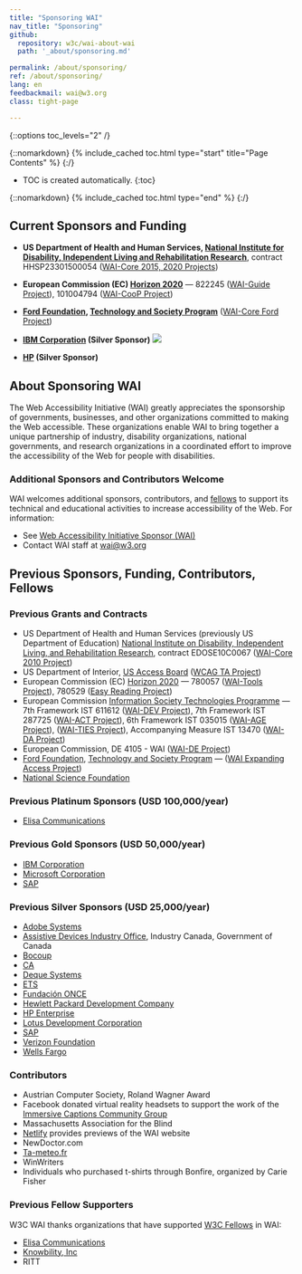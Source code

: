 ```yaml
---
title: "Sponsoring WAI"
nav_title: "Sponsoring"
github:
  repository: w3c/wai-about-wai
  path: '_about/sponsoring.md'

permalink: /about/sponsoring/
ref: /about/sponsoring/
lang: en
feedbackmail: wai@w3.org
class: tight-page

---
```


{::options toc_levels="2" /}

{::nomarkdown}
{% include_cached toc.html type="start" title="Page Contents" %}
{:/}

-   TOC is created automatically.
{:toc}

{::nomarkdown}
{% include_cached toc.html type="end" %}
{:/}

## Current Sponsors and Funding

-   **US Department of Health and Human Services, [National Institute for
    Disability, Independent Living and Rehabilitation
    Research](http://www.acl.gov/programs/NIDILRR/)**, contract
    HHSP23301500054 ([WAI-Core 2015, 2020
    Projects](https://www.w3.org/WAI/Core2015/))

-   **European Commission (EC) [Horizon 2020](https://ec.europa.eu/programmes/horizon2020/)** &mdash; 822245 ([WAI-Guide Project](https://www.w3.org/WAI/about/projects/wai-guide/)), 101004794 ([WAI-CooP Project](https://www.w3.org/WAI/about/projects/wai-coop/))

-   **[Ford Foundation](https://www.fordfoundation.org/), [Technology and Society Program](https://www.fordfoundation.org/work/challenging-inequality/technology-and-society/)** ([WAI-Core Ford Project](https://www.w3.org/WAI/wai-core-ford/))

-   **[IBM Corporation](http://www.ibm.com/able) (Silver Sponsor)**
    ![](https://w3.org/Icons/ibm_screen_blue_2px.gif)

-   **[HP](https://www.hp.com) (Silver Sponsor)**

## About Sponsoring WAI

The Web Accessibility Initiative (WAI) greatly appreciates the sponsorship of governments, businesses, and other organizations committed to making the Web accessible. These organizations enable WAI to bring together a unique partnership of industry, disability organizations, national governments, and research organizations in a coordinated effort to improve the accessibility of the Web for people with disabilities.

### Additional Sponsors and Contributors Welcome

WAI welcomes additional sponsors, contributors, and [fellows](https://www.w3.org/Consortium/Recruitment/Fellows) to support its technical and educational activities to increase accessibility of the Web. For information:
* See [Web Accessibility Initiative Sponsor (WAI)](http://www.w3.org/Consortium/sponsor/webforall#wai)
* Contact WAI staff at [wai@w3.org](mailto:wai@w3.org?subject=%5BWAI%20Sponsorship%5D)

## Previous Sponsors, Funding, Contributors, Fellows

### Previous Grants and Contracts

-   US Department of Health and Human Services (previously US Department
    of Education) [National Institute on Disability, Independent Living,
    and Rehabilitation
    Research](http://www.ed.gov/about/offices/list/osers/nidrr/index.html),
    contract EDOSE10C0067 ([WAI-Core 2010
    Project](https://www.w3.org/WAI/Core/Overview.html))
-   US Department of Interior, [US Access Board](https://www.access-board.gov/) ([WCAG TA
    Project](https://www.w3.org/WAI/WCAGTA/Overview.html))    
-   European Commission (EC) [Horizon 2020](https://ec.europa.eu/programmes/horizon2020/) &mdash; 780057 ([WAI-Tools Project](https://www.w3.org/WAI/about/projects/wai-tools/)), 780529 ([Easy Reading Project](https://www.w3.org/WAI/about/projects/easy-reading/))
-   European Commission [Information Society Technologies Programme](http://cordis.europa.eu/ist/) &mdash; 7th Framework IST 611612 ([WAI-DEV Project](http://www.w3.org/WAI/DEV/)), 7th Framework IST 287725 ([WAI-ACT Project](https://www.w3.org/WAI/ACT/Overview.html)), 6th Framework IST 035015 ([WAI-AGE Project](https://www.w3.org/WAI/WAI-AGE/Overview.html)), ([WAI-TIES Project](https://www.w3.org/WAI/TIES/Overview.html)), Accompanying Measure IST 13470 ([WAI-DA Project](https://www.w3.org/WAI/WAIDA/))
-   European Commission, DE 4105 - WAI ([WAI-DE Project](https://www.w3.org/WAI/TIDE/FR2.htm))
-   [Ford Foundation](https://www.fordfoundation.org/), [Technology and Society Program](https://www.fordfoundation.org/work/challenging-inequality/technology-and-society/) &mdash; ([WAI Expanding Access Project](https://www.w3.org/WAI/expand-access/))
-   [National Science Foundation](http://www.nsf.gov)

### Previous Platinum Sponsors (USD 100,000/year)

-   [Elisa Communications](http://www.elisa.fi/)

### Previous Gold Sponsors (USD 50,000/year)

-   [IBM Corporation](http://www.ibm.com/able)
-   [Microsoft Corporation](http://www.microsoft.com/)
-   [SAP](http://www.sap.com/)

### Previous Silver Sponsors (USD 25,000/year)

-   [Adobe Systems](http://www.adobe.com/)
-   [Assistive Devices Industry
    Office](http://strategis.ic.gc.ca/epic/internet/inadio-biaaf.nsf/vwGeneratedInterE/home),
    Industry Canada, Government of Canada
-   [Bocoup](https://bocoup.com/)
-   [CA](http://www.ca.com/)
-   [Deque Systems](http://www.deque.com/)
-   [ETS](http://www.ets.org/)
-   [Fundación ONCE](http://www.fundaciononce.es/)
-   [Hewlett Packard Development Company](http://www.hp.com/)
-   [HP Enterprise](https://www.hpe.com/us/en/home.html)
-   [Lotus Development Corporation](http://www.lotus.com)
-   [SAP](http://www.sap.com/)
-   [Verizon
    Foundation](http://www22.verizon.com/content/verizonglobalhome/ghp_landing.aspx)
-   [Wells Fargo](http://www.wellsfargo.com/home.htm)

### Contributors

-   Austrian Computer Society, Roland Wagner Award
-   Facebook donated virtual reality headsets to support the work of the [Immersive Captions Community Group](https://www.w3.org/community/immersive-captions/)
-   Massachusetts Association for the Blind
-   [Netlify](https://www.netlify.com/) provides previews of the WAI website
-   NewDoctor.com
-   [Ta-meteo.fr](http://www.ta-meteo.fr "Ta-Meteo.fr")
-   WinWriters
-   Individuals who purchased t-shirts through Bonfire, organized by Carie Fisher

### Previous Fellow Supporters

W3C WAI thanks organizations that have supported [W3C Fellows](https://www.w3.org/Consortium/Recruitment/Fellows) in WAI:

-  [Elisa Communications](http://www.elisa.fi/)
-  [Knowbility, Inc](https://knowbility.org/)
-  RITT
